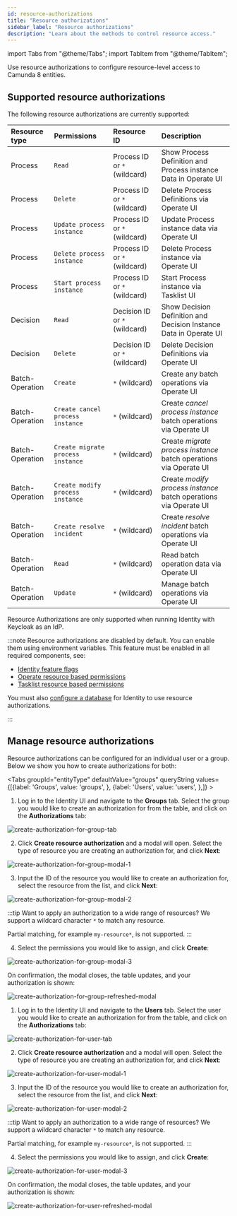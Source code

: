 ```yaml
---
id: resource-authorizations
title: "Resource authorizations"
sidebar_label: "Resource authorizations"
description: "Learn about the methods to control resource access."
---
```


import Tabs from "@theme/Tabs";
import TabItem from "@theme/TabItem";

Use resource authorizations to configure resource-level access to Camunda 8 entities.

## Supported resource authorizations

The following resource authorizations are currently supported:

| Resource type   | Permissions                       | Resource ID                   | Description                                                       |
| :-------------- | :-------------------------------- | :---------------------------- | :---------------------------------------------------------------- |
| Process         | `Read`                            | Process ID or `*` (wildcard)  | Show Process Definition and Process instance Data in Operate UI   |
| Process         | `Delete`                          | Process ID or `*` (wildcard)  | Delete Process Definitions via Operate UI                         |
| Process         | `Update process instance`         | Process ID or `*` (wildcard)  | Update Process instance data via Operate UI                       |
| Process         | `Delete process instance`         | Process ID or `*` (wildcard)  | Delete Process instance via Operate UI                            |
| Process         | `Start process instance`          | Process ID or `*` (wildcard)  | Start Process instance via Tasklist UI                            |
| Decision        | `Read`                            | Decision ID or `*` (wildcard) | Show Decision Definition and Decision Instance Data in Operate UI |
| Decision        | `Delete`                          | Decision ID or `*` (wildcard) | Delete Decision Definitions via Operate UI                        |
| Batch-Operation | `Create`                          | `*` (wildcard)                | Create any batch operations via Operate UI                        |
| Batch-Operation | `Create cancel process instance`  | `*` (wildcard)                | Create _cancel process instance_ batch operations via Operate UI  |
| Batch-Operation | `Create migrate process instance` | `*` (wildcard)                | Create _migrate process instance_ batch operations via Operate UI |
| Batch-Operation | `Create modify process instance`  | `*` (wildcard)                | Create _modify process instance_ batch operations via Operate UI  |
| Batch-Operation | `Create resolve incident`         | `*` (wildcard)                | Create _resolve incident_ batch operations via Operate UI         |
| Batch-Operation | `Read`                            | `*` (wildcard)                | Read batch operation data via Operate UI                          |
| Batch-Operation | `Update`                          | `*` (wildcard)                | Manage batch operations via Operate UI                            |

Resource Authorizations are only supported when running Identity with Keycloak as an IdP.

:::note
Resource authorizations are disabled by default. You can enable them using environment variables. This feature must be enabled in all required components, see:

- [Identity feature flags](/self-managed/identity/miscellaneous/configuration-variables.md#feature-flags)
- [Operate resource based permissions](/self-managed/operate-deployment/operate-authentication.md#resource-based-permissions)
- [Tasklist resource based permissions](/self-managed/tasklist-deployment/tasklist-authentication.md#resource-based-permissions)

You must also [configure a database](/self-managed/identity/miscellaneous/configuration-variables.md#database-configuration) for Identity to use resource authorizations.

:::

## Manage resource authorizations

Resource authorizations can be configured for an individual user or a group. Below we show you how to create authorizations
for both:

<Tabs groupId="entityType" defaultValue="groups" queryString values={[{label: 'Groups', value: 'groups', }, {label: 'Users', value: 'users', },]} >
<TabItem value="groups">

1. Log in to the Identity UI and navigate to the **Groups** tab. Select the group you would like to create an authorization for from the table, and click on the **Authorizations** tab:

![create-authorization-for-group-tab](../img/create-authorization-for-group-tab.png)

2. Click **Create resource authorization** and a modal will open. Select the type of resource you are creating an authorization for, and click **Next**:

![create-authorization-for-group-modal-1](../img/create-authorization-for-group-modal-1.png)

3. Input the ID of the resource you would like to create an authorization for, select the resource from the list, and click **Next**:

![create-authorization-for-group-modal-2](../img/create-authorization-for-group-modal-2.png)

:::tip
Want to apply an authorization to a wide range of resources? We support a wildcard character `*` to match any resource.

Partial matching, for example `my-resource*`, is not supported.
:::

4. Select the permissions you would like to assign, and click **Create**:

![create-authorization-for-group-modal-3](../img/create-authorization-for-group-modal-3.png)

On confirmation, the modal closes, the table updates, and your authorization is shown:

![create-authorization-for-group-refreshed-modal](../img/create-authorization-for-group-refreshed-table.png)

</TabItem>
<TabItem value="users">

1. Log in to the Identity UI and navigate to the **Users** tab. Select the user you would like to create an authorization for from the table, and click on the **Authorizations** tab:

![create-authorization-for-user-tab](../img/create-authorization-for-user-tab.png)

2. Click **Create resource authorization** and a modal will open. Select the type of resource you are creating an authorization for, and click **Next**:

![create-authorization-for-user-modal-1](../img/create-authorization-for-user-modal-1.png)

3. Input the ID of the resource you would like to create an authorization for, select the resource from the list, and click **Next**:

![create-authorization-for-user-modal-2](../img/create-authorization-for-user-modal-2.png)

:::tip
Want to apply an authorization to a wide range of resources? We support a wildcard character `*` to match any resource.

Partial matching, for example `my-resource*`, is not supported.
:::

4. Select the permissions you would like to assign, and click **Create**:

![create-authorization-for-user-modal-3](../img/create-authorization-for-user-modal-3.png)

On confirmation, the modal closes, the table updates, and your authorization is shown:

![create-authorization-for-user-refreshed-modal](../img/create-authorization-for-user-refreshed-table.png)

</TabItem>
</Tabs>
